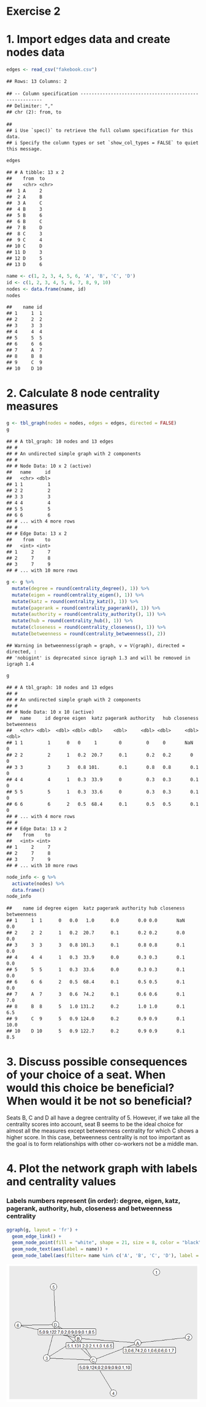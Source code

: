 Exercise 2
================

# 1. Import edges data and create nodes data

``` r
edges <- read_csv("fakebook.csv")
```

    ## Rows: 13 Columns: 2

    ## -- Column specification --------------------------------------------------------
    ## Delimiter: ","
    ## chr (2): from, to

    ## 
    ## i Use `spec()` to retrieve the full column specification for this data.
    ## i Specify the column types or set `show_col_types = FALSE` to quiet this message.

``` r
edges
```

    ## # A tibble: 13 x 2
    ##    from  to   
    ##    <chr> <chr>
    ##  1 A     2    
    ##  2 A     B    
    ##  3 A     C    
    ##  4 B     3    
    ##  5 B     6    
    ##  6 B     C    
    ##  7 B     D    
    ##  8 C     3    
    ##  9 C     4    
    ## 10 C     D    
    ## 11 D     3    
    ## 12 D     5    
    ## 13 D     6

``` r
name <- c(1, 2, 3, 4, 5, 6, 'A', 'B', 'C', 'D')
id <- c(1, 2, 3, 4, 5, 6, 7, 8, 9, 10)
nodes <- data.frame(name, id)
nodes
```

    ##    name id
    ## 1     1  1
    ## 2     2  2
    ## 3     3  3
    ## 4     4  4
    ## 5     5  5
    ## 6     6  6
    ## 7     A  7
    ## 8     B  8
    ## 9     C  9
    ## 10    D 10

# 2. Calculate 8 node centrality measures

``` r
g <- tbl_graph(nodes = nodes, edges = edges, directed = FALSE)
g
```

    ## # A tbl_graph: 10 nodes and 13 edges
    ## #
    ## # An undirected simple graph with 2 components
    ## #
    ## # Node Data: 10 x 2 (active)
    ##   name     id
    ##   <chr> <dbl>
    ## 1 1         1
    ## 2 2         2
    ## 3 3         3
    ## 4 4         4
    ## 5 5         5
    ## 6 6         6
    ## # ... with 4 more rows
    ## #
    ## # Edge Data: 13 x 2
    ##    from    to
    ##   <int> <int>
    ## 1     2     7
    ## 2     7     8
    ## 3     7     9
    ## # ... with 10 more rows

``` r
g <- g %>%
  mutate(degree = round(centrality_degree(), 1)) %>%
  mutate(eigen = round(centrality_eigen(), 1)) %>%
  mutate(katz = round(centrality_katz(), 1)) %>%
  mutate(pagerank = round(centrality_pagerank(), 1)) %>%
  mutate(authority = round(centrality_authority(), 1)) %>%
  mutate(hub = round(centrality_hub(), 1)) %>%
  mutate(closeness = round(centrality_closeness(), 1)) %>%
  mutate(betweenness = round(centrality_betweenness(), 2))
```

    ## Warning in betweenness(graph = graph, v = V(graph), directed = directed, :
    ## 'nobigint' is deprecated since igraph 1.3 and will be removed in igraph 1.4

``` r
g
```

    ## # A tbl_graph: 10 nodes and 13 edges
    ## #
    ## # An undirected simple graph with 2 components
    ## #
    ## # Node Data: 10 x 10 (active)
    ##   name     id degree eigen  katz pagerank authority   hub closeness betweenness
    ##   <chr> <dbl>  <dbl> <dbl> <dbl>    <dbl>     <dbl> <dbl>     <dbl>       <dbl>
    ## 1 1         1      0   0     1        0         0     0       NaN             0
    ## 2 2         2      1   0.2  20.7      0.1       0.2   0.2       0             0
    ## 3 3         3      3   0.8 101.       0.1       0.8   0.8       0.1           0
    ## 4 4         4      1   0.3  33.9      0         0.3   0.3       0.1           0
    ## 5 5         5      1   0.3  33.6      0         0.3   0.3       0.1           0
    ## 6 6         6      2   0.5  68.4      0.1       0.5   0.5       0.1           0
    ## # ... with 4 more rows
    ## #
    ## # Edge Data: 13 x 2
    ##    from    to
    ##   <int> <int>
    ## 1     2     7
    ## 2     7     8
    ## 3     7     9
    ## # ... with 10 more rows

``` r
node_info <- g %>%
  activate(nodes) %>%
  data.frame()
node_info
```

    ##    name id degree eigen  katz pagerank authority hub closeness betweenness
    ## 1     1  1      0   0.0   1.0      0.0       0.0 0.0       NaN         0.0
    ## 2     2  2      1   0.2  20.7      0.1       0.2 0.2       0.0         0.0
    ## 3     3  3      3   0.8 101.3      0.1       0.8 0.8       0.1         0.0
    ## 4     4  4      1   0.3  33.9      0.0       0.3 0.3       0.1         0.0
    ## 5     5  5      1   0.3  33.6      0.0       0.3 0.3       0.1         0.0
    ## 6     6  6      2   0.5  68.4      0.1       0.5 0.5       0.1         0.0
    ## 7     A  7      3   0.6  74.2      0.1       0.6 0.6       0.1         7.0
    ## 8     B  8      5   1.0 131.2      0.2       1.0 1.0       0.1         6.5
    ## 9     C  9      5   0.9 124.0      0.2       0.9 0.9       0.1        10.0
    ## 10    D 10      5   0.9 122.7      0.2       0.9 0.9       0.1         8.5

# 3. Discuss possible consequences of your choice of a seat. When would this choice be beneficial? When would it be not so beneficial?

Seats B, C and D all have a degree centrality of 5. However, if we take
all the centrality scores into account, seat B seems to be the ideal
choice for almost all the measures except betweenness centrality for
which C shows a higher score. In this case, betweenness centrality is
not too important as the goal is to form relationships with other
co-workers not be a middle man.

# 4. Plot the network graph with labels and centrality values

### Labels numbers represent (in order): degree, eigen, katz, pagerank, authority, hub, closeness and betweenness centrality

``` r
ggraph(g, layout = 'fr') + 
  geom_edge_link() + 
  geom_node_point(fill = "white", shape = 21, size = 8, color = "black") +
  geom_node_text(aes(label = name)) +
  geom_node_label(aes(filter= name %in% c('A', 'B', 'C', 'D'), label = paste(degree, eigen, katz, pagerank, authority, hub, closeness, betweenness, sep=",")), nudge_x = 0.25, nudge_y = -0.25,)
```

![](exercise2_files/figure-gfm/unnamed-chunk-6-1.png)<!-- -->
